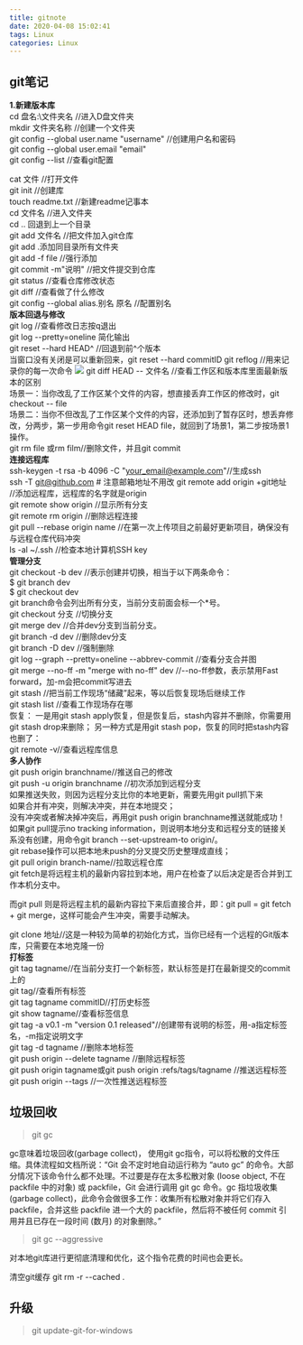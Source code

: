 ```yaml
---
title: gitnote
date: 2020-04-08 15:02:41
tags: Linux
categories: Linux
---
```


## **git笔记**  
**1.新建版本库**  
cd 盘名:\文件夹名  //进入D盘文件夹  
mkdir 文件夹名称  //创建一个文件夹  
git config --global user.name "username" //创建用户名和密码  
git config --global user.email "email"  
git config --list //查看git配置  

<!--more-->

cat 文件 //打开文件  
git init //创建库  
touch readme.txt //新建readme记事本  
cd 文件名 //进入文件夹  
cd .. 回退到上一个目录  
git add 文件名 //把文件加入git仓库  
git add .添加同目录所有文件夹  
git add -f file //强行添加  
git commit -m"说明" //把文件提交到仓库  
git status //查看仓库修改状态  
git diff //查看做了什么修改  
git config --global alias.别名 原名 //配置别名  
**版本回退与修改**  
git log //查看修改日志按q退出  
git log --pretty=oneline 简化输出  
git reset --hard HEAD^ //回退到前^个版本  
当窗口没有关闭是可以重新回来，git reset --hard commitID 
git reflog //用来记录你的每一次命令
![](image/gitnote1.jpg)
git diff HEAD -- 文件名 //查看工作区和版本库里面最新版本的区别  
场景一：当你改乱了工作区某个文件的内容，想直接丢弃工作区的修改时，git checkout -- file  
场景二：当你不但改乱了工作区某个文件的内容，还添加到了暂存区时，想丢弃修改，分两步，第一步用命令git reset HEAD file，就回到了场景1，第二步按场景1操作。  
git rm file 或rm film//删除文件，并且git commit   
**连接远程库**  
ssh-keygen -t rsa -b 4096 -C "your_email@example.com"//生成ssh  
ssh -T git@github.com # 注意邮箱地址不用改
git remote add origin +git地址 //添加远程库，远程库的名字就是origin  
git remote show origin //显示所有分支  
git remote rm origin //删除远程连接  
git pull --rebase origin name //在第一次上传项目之前最好更新项目，确保没有与远程仓库代码冲突  
ls -al ~/.ssh //检查本地计算机SSH key  
**管理分支**  
git checkout -b dev //表示创建并切换，相当于以下两条命令：  
$ git branch dev  
$ git checkout dev  
git branch命令会列出所有分支，当前分支前面会标一个*号。  
git checkout 分支 //切换分支  
git merge dev //合并dev分支到当前分支。  
git branch -d dev //删除dev分支  
git branch -D dev //强制删除  
git log --graph --pretty=oneline --abbrev-commit //查看分支合并图  
git merge --no-ff -m "merge with no-ff" dev //--no-ff参数，表示禁用Fast forward，加-m会把commit写进去  
git stash //把当前工作现场“储藏”起来，等以后恢复现场后继续工作  
git stash list //查看工作现场存在哪  
恢复：
一是用git stash apply恢复，但是恢复后，stash内容并不删除，你需要用git stash drop来删除；
另一种方式是用git stash pop，恢复的同时把stash内容也删了：  
git remote -v//查看远程库信息  
**多人协作**  
git push origin branchname//推送自己的修改  
git push -u origin branchname //初次添加到远程分支  
如果推送失败，则因为远程分支比你的本地更新，需要先用git pull抓下来  
如果合并有冲突，则解决冲突，并在本地提交；  
没有冲突或者解决掉冲突后，再用git push origin branchname推送就能成功！
如果git pull提示no tracking information，则说明本地分支和远程分支的链接关系没有创建，用命令git branch --set-upstream-to <branch-name> origin/<branch-name>。  
git rebase操作可以把本地未push的分叉提交历史整理成直线；  
git pull origin branch-name//拉取远程仓库  
git fetch是将远程主机的最新内容拉到本地，用户在检查了以后决定是否合并到工作本机分支中。

而git pull 则是将远程主机的最新内容拉下来后直接合并，即：git pull = git fetch + git merge，这样可能会产生冲突，需要手动解决。

git clone 地址//这是一种较为简单的初始化方式，当你已经有一个远程的Git版本库，只需要在本地克隆一份  
**打标签**  
git tag tagname//在当前分支打一个新标签，默认标签是打在最新提交的commit上的  
git tag//查看所有标签  
git tag tagname commitID//打历史标签  
git show tagname//查看标签信息  
git tag -a v0.1 -m "version 0.1 released"//创建带有说明的标签，用-a指定标签名，-m指定说明文字  
git tag -d tagname //删除本地标签  
git push origin --delete tagname //删除远程标签  
git push origin tagname或git push origin :refs/tags/tagname //推送远程标签  
git push origin --tags //一次性推送远程标签  

## 垃圾回收
>git gc

gc意味着垃圾回收(garbage collect)，
使用git gc指令，可以将松散的文件压缩。具体流程如文档所说：“Git 会不定时地自动运行称为 “auto gc” 的命令。大部分情况下该命令什么都不处理。不过要是存在太多松散对象 (loose object, 不在 packfile 中的对象) 或 packfile，Git 会进行调用 git gc 命令。gc 指垃圾收集 (garbage collect)，此命令会做很多工作：收集所有松散对象并将它们存入 packfile，合并这些 packfile 进一个大的 packfile，然后将不被任何 commit 引用并且已存在一段时间 (数月) 的对象删除。”

>git gc --aggressive

对本地git库进行更彻底清理和优化，这个指令花费的时间也会更长。 

清空git缓存 git rm -r --cached . 

## 升级
>git update-git-for-windows